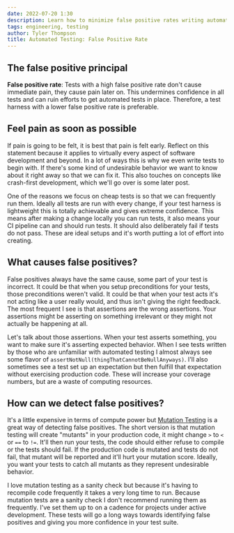 ```yaml
---
date: 2022-07-20 1:30
description: Learn how to minimize false positive rates writing automated tests. Learn about the different processes and tools that can help with a low false positive rates.
tags: engineering, testing
author: Tyler Thompson
title: Automated Testing: False Positive Rate
---
```


## The false positive principal
**False positive rate**: Tests with a high false positive rate don't cause immediate pain, they cause pain later on. This undermines confidence in all tests and can ruin efforts to get automated tests in place. Therefore, a test harness with a lower false positive rate is preferable.

## Feel pain as soon as possible
If pain is going to be felt, it is best that pain is felt early. Reflect on this statement because it applies to virtually every aspect of software development and beyond. In a lot of ways this is why we even write tests to begin with. If there's some kind of undesirable behavior we want to know about it right away so that we can fix it. This also touches on concepts like crash-first development, which we'll go over is some later post.

One of the reasons we focus on cheap tests is so that we can frequently run them. Ideally all tests are run with every change, if your test harness is lightweight this is totally achievable and gives extreme confidence. This means after making a change locally you can run tests, it also means your CI pipeline can and should run tests. It should also deliberately fail if tests do not pass. These are ideal setups and it's worth putting a lot of effort into creating.

## What causes false positives?
False positives always have the same cause, some part of your test is incorrect. It could be that when you setup preconditions for your tests, those preconditions weren't valid. It could be that when your test acts it's not acting like a user really would, and thus isn't giving the right feedback. The most frequent I see is that assertions are the wrong assertions. Your assertions might be asserting on something irrelevant or they might not actually be happening at all.

Let's talk about those assertions. When your test asserts something, you want to make sure it's asserting expected behavior. When I see tests written by those who are unfamiliar with automated testing I almost always see some flavor of `assertNotNull(thingThatCannotBeNullAnyways)`. I'll also sometimes see a test set up an expectation but then fulfill that expectation without exercising production code. These will increase your coverage numbers, but are a waste of computing resources.

## How can we detect false positives?
It's a little expensive in terms of compute power but [Mutation Testing](https://en.wikipedia.org/wiki/Mutation_testing) is a great way of detecting false positives. The short version is that mutation testing will create "mutants" in your production code, it might change `>` to `<` or `==` to `!=`. It'll then run your tests, the code should either refuse to compile or the tests should fail. If the production code is mutated and tests do not fail, that mutant will be reported and it'll hurt your mutation score. Ideally, you want your tests to catch all mutants as they represent undesirable behavior.

I love mutation testing as a sanity check but because it's having to recompile code frequently it takes a very long time to run. Because mutation tests are a sanity check I don't recommend running them as frequently. I've set them up to on a cadence for projects under active development. These tests will go a long ways towards identifying false positives and giving you more confidence in your test suite.
